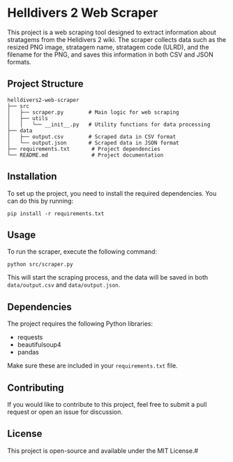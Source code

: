 # Helldivers 2 Web Scraper

This project is a web scraping tool designed to extract information about stratagems from the Helldivers 2 wiki. The scraper collects data such as the resized PNG image, stratagem name, stratagem code (ULRD), and the filename for the PNG, and saves this information in both CSV and JSON formats.

## Project Structure

```
helldivers2-web-scraper
├── src
│   ├── scraper.py        # Main logic for web scraping
│   ├── utils
│   │   └── __init__.py   # Utility functions for data processing
├── data
│   ├── output.csv        # Scraped data in CSV format
│   └── output.json       # Scraped data in JSON format
├── requirements.txt       # Project dependencies
└── README.md              # Project documentation
```

## Installation

To set up the project, you need to install the required dependencies. You can do this by running:

```
pip install -r requirements.txt
```

## Usage

To run the scraper, execute the following command:

```
python src/scraper.py
```

This will start the scraping process, and the data will be saved in both `data/output.csv` and `data/output.json`.

## Dependencies

The project requires the following Python libraries:

- requests
- beautifulsoup4
- pandas

Make sure these are included in your `requirements.txt` file.

## Contributing

If you would like to contribute to this project, feel free to submit a pull request or open an issue for discussion.

## License

This project is open-source and available under the MIT License.#
